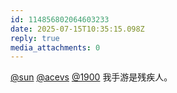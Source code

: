 ```yaml
---
id: 114856802064603233
date: 2025-07-15T10:35:15.098Z
reply: true
media_attachments: 0
---
```


[@sun](https://jiong.us/@sun) [@acevs](https://mastodon.social/@acevs) [@1900](https://social.1900.live/@1900) 我手游是残疾人。

